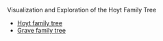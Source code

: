 Visualization and Exploration of the Hoyt Family Tree

- [Hoyt family tree](https://cthoyt.com/family/hoyt)
- [Grave family tree](https://cthoyt.com/family/grave)

